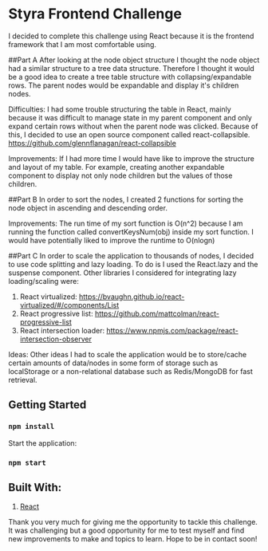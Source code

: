 # Styra Frontend Challenge

I decided to complete this challenge using React because it is the frontend framework that I am most comfortable using.

##Part A
After looking at the node object structure I thought the node object had a similar structure to a tree data structure. Therefore I thought it would be a good idea to create a tree table structure with collapsing/expandable rows. The parent nodes would be expandable and display it's children nodes.

Difficulties:
I had some trouble structuring the table in React, mainly because it was difficult to manage state in my parent component and only expand certain rows without when the parent node was clicked.
Because of this, I decided to use an open source component called react-collapsible.
https://github.com/glennflanagan/react-collapsible

Improvements:
If I had more time I would have like to improve the structure and layout of my table. For example, creating another expandable component to display not only node children but the values of those children.

##Part B
In order to sort the nodes, I created 2 functions for sorting the node object in ascending and descending order.

Improvements:
The run time of my sort function is O(n^2) because I am running the function called convertKeysNum(obj) inside my sort function.
I would have potentially liked to improve the runtime to O(nlogn)

##Part C
In order to scale the application to thousands of nodes, I decided to use code splitting and lazy loading. To do is I used the React.lazy and the suspense component.
Other libraries I considered for integrating lazy loading/scaling were:

1. React virtualized: https://bvaughn.github.io/react-virtualized/#/components/List
2. React progressive list: https://github.com/mattcolman/react-progressive-list
3. React intersection loader: https://www.npmjs.com/package/react-intersection-observer

Ideas:
Other ideas I had to scale the application would be to store/cache certain amounts of data/nodes in some form of storage such as localStorage or a non-relational database such as Redis/MongoDB for fast retrieval.

## Getting Started

### `npm install`

Start the application:

### `npm start`

## Built With:

1. [React](https://reactjs.org/)

Thank you very much for giving me the opportunity to tackle this challenge. It was challenging but a good opportunity for me to test myself and find new improvements to make and topics to learn. Hope to be in contact soon!
